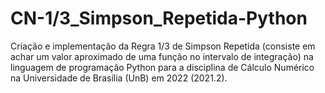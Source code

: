 # CN-1/3_Simpson_Repetida-Python
Criação e implementação da Regra 1/3 de Simpson Repetida (consiste em achar um valor aproximado de uma função no intervalo de integração) na linguagem de programação Python para a disciplina de Cálculo Numérico na Universidade de Brasília (UnB) em 2022 (2021.2).
